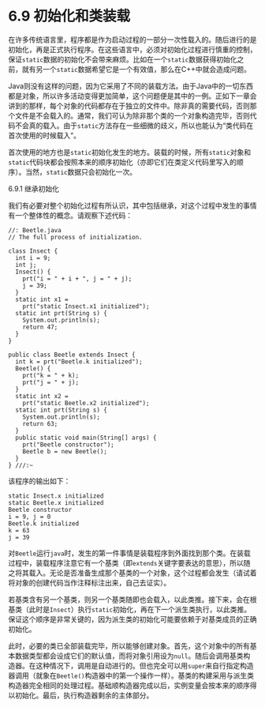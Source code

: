 # 6.9 初始化和类装载


在许多传统语言里，程序都是作为启动过程的一部分一次性载入的。随后进行的是初始化，再是正式执行程序。在这些语言中，必须对初始化过程进行慎重的控制，保证`static`数据的初始化不会带来麻烦。比如在一个`static`数据获得初始化之前，就有另一个`static`数据希望它是一个有效值，那么在C++中就会造成问题。

Java则没有这样的问题，因为它采用了不同的装载方法。由于Java中的一切东西都是对象，所以许多活动变得更加简单，这个问题便是其中的一例。正如下一章会讲到的那样，每个对象的代码都存在于独立的文件中。除非真的需要代码，否则那个文件是不会载入的。通常，我们可认为除非那个类的一个对象构造完毕，否则代码不会真的载入。由于`static`方法存在一些细微的歧义，所以也能认为“类代码在首次使用的时候载入”。

首次使用的地方也是`static`初始化发生的地方。装载的时候，所有`static`对象和`static`代码块都会按照本来的顺序初始化（亦即它们在类定义代码里写入的顺序）。当然，`static`数据只会初始化一次。

6.9.1 继承初始化

我们有必要对整个初始化过程有所认识，其中包括继承，对这个过程中发生的事情有一个整体性的概念。请观察下述代码：

```
//: Beetle.java
// The full process of initialization.

class Insect {
  int i = 9;
  int j;
  Insect() {
    prt("i = " + i + ", j = " + j);
    j = 39;
  }
  static int x1 =
    prt("static Insect.x1 initialized");
  static int prt(String s) {
    System.out.println(s);
    return 47;
  }
}

public class Beetle extends Insect {
  int k = prt("Beetle.k initialized");
  Beetle() {
    prt("k = " + k);
    prt("j = " + j);
  }
  static int x2 =
    prt("static Beetle.x2 initialized");
  static int prt(String s) {
    System.out.println(s);
    return 63;
  }
  public static void main(String[] args) {
    prt("Beetle constructor");
    Beetle b = new Beetle();
  }
} ///:~
```

该程序的输出如下：

```
static Insect.x initialized
static Beetle.x initialized
Beetle constructor
i = 9, j = 0
Beetle.k initialized
k = 63
j = 39
```

对`Beetle`运行`java`时，发生的第一件事情是装载程序到外面找到那个类。在装载过程中，装载程序注意它有一个基类（即`extends`关键字要表达的意思），所以随之将其载入。无论是否准备生成那个基类的一个对象，这个过程都会发生（请试着将对象的创建代码当作注释标注出来，自己去证实）。

若基类含有另一个基类，则另一个基类随即也会载入，以此类推。接下来，会在根基类（此时是`Insect`）执行`static`初始化，再在下一个派生类执行，以此类推。保证这个顺序是非常关键的，因为派生类的初始化可能要依赖于对基类成员的正确初始化。

此时，必要的类已全部装载完毕，所以能够创建对象。首先，这个对象中的所有基本数据类型都会设成它们的默认值，而将对象引用设为`null`。随后会调用基类构造器。在这种情况下，调用是自动进行的。但也完全可以用`super`来自行指定构造器调用（就象在`Beetle()`构造器中的第一个操作一样）。基类的构建采用与派生类构造器完全相同的处理过程。基础顺构造器完成以后，实例变量会按本来的顺序得以初始化。最后，执行构造器剩余的主体部分。
